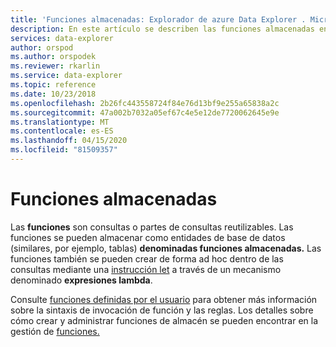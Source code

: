 ```yaml
---
title: 'Funciones almacenadas: Explorador de azure Data Explorer . Microsoft Docs'
description: En este artículo se describen las funciones almacenadas en Azure Data Explorer.
services: data-explorer
author: orspod
ms.author: orspodek
ms.reviewer: rkarlin
ms.service: data-explorer
ms.topic: reference
ms.date: 10/23/2018
ms.openlocfilehash: 2b26fc443558724f84e76d13bf9e255a65838a2c
ms.sourcegitcommit: 47a002b7032a05ef67c4e5e12de7720062645e9e
ms.translationtype: MT
ms.contentlocale: es-ES
ms.lasthandoff: 04/15/2020
ms.locfileid: "81509357"
---
```

# <a name="stored-functions"></a>Funciones almacenadas

Las **funciones** son consultas o partes de consultas reutilizables. Las funciones se pueden almacenar como entidades de base de datos (similares, por ejemplo, tablas) **denominadas funciones almacenadas.** Las funciones también se pueden crear de forma ad hoc dentro de las consultas mediante una [instrucción let](../letstatement.md) a través de un mecanismo denominado **expresiones lambda**.

Consulte [funciones definidas por el usuario](../functions/user-defined-functions.md) para obtener más información sobre la sintaxis de invocación de función y las reglas.
Los detalles sobre cómo crear y administrar funciones de almacén se pueden encontrar en la gestión de [funciones.](../../management/functions.md)